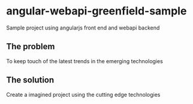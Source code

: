 # angular-webapi-greenfield-sample
Sample project using angularjs front end and webapi backend

##  The problem

To keep touch of the latest trends in the emerging technologies

## The solution

Create a imagined project using the cutting edge technologies
